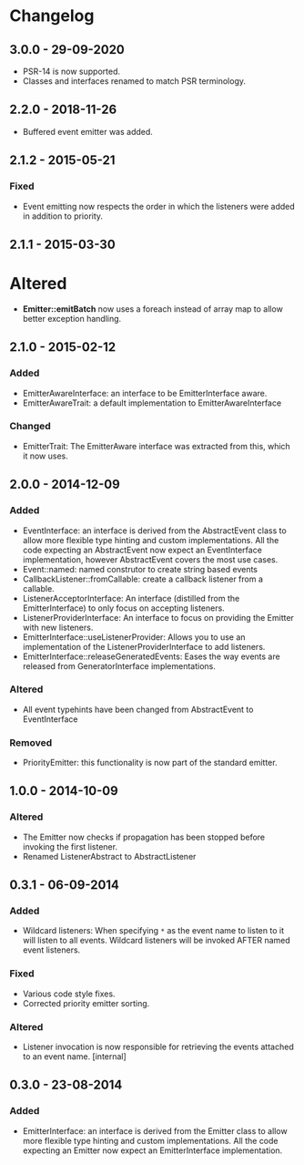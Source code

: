 # Changelog

## 3.0.0 - 29-09-2020

* PSR-14 is now supported.
* Classes and interfaces renamed to match PSR terminology.

## 2.2.0 - 2018-11-26

* Buffered event emitter was added.

## 2.1.2 - 2015-05-21

### Fixed

- Event emitting now respects the order in which the listeners were added in addition to priority.

## 2.1.1 - 2015-03-30

# Altered

- __Emitter::emitBatch__ now uses a foreach instead of array map to allow better exception handling.

## 2.1.0 - 2015-02-12

### Added

- EmitterAwareInterface: an interface to be EmitterInterface aware.
- EmitterAwareTrait: a default implementation to EmitterAwareInterface

### Changed

- EmitterTrait: The EmitterAware interface was extracted from this, which it now uses.

## 2.0.0 - 2014-12-09

### Added

- EventInterface: an interface is derived from the AbstractEvent class to allow more flexible type hinting and custom implementations. All the code expecting an AbstractEvent now expect an EventInterface implementation, however AbstractEvent covers the most use cases.
- Event::named: named construtor to create string based events
- CallbackListener::fromCallable: create a callback listener from a callable.
- ListenerAcceptorInterface: An interface (distilled from the EmitterInterface) to only focus on accepting listeners.
- ListenerProviderInterface: An interface to focus on providing the Emitter with new listeners.
- EmitterInterface::useListenerProvider: Allows you to use an implementation of the ListenerProviderInterface to add listeners.
- EmitterInterface::releaseGeneratedEvents: Eases the way events are released from GeneratorInterface implementations.

### Altered

- All event typehints have been changed from AbstractEvent to EventInterface

### Removed

- PriorityEmitter: this functionality is now part of the standard emitter.

## 1.0.0 - 2014-10-09

### Altered

- The Emitter now checks if propagation has been stopped before invoking the first listener.
- Renamed ListenerAbstract to AbstractListener


## 0.3.1 - 06-09-2014

### Added

- Wildcard listeners: When specifying `*` as the event name to listen to it will listen to all events. Wildcard listeners will be invoked AFTER named event listeners.

### Fixed

- Various code style fixes.
- Corrected priority emitter sorting.

### Altered

- Listener invocation is now responsible for retrieving the events attached to an event name. [internal]


## 0.3.0 - 23-08-2014

### Added

- EmitterInterface: an interface is derived from the Emitter class to allow more flexible type hinting and custom implementations. All the code expecting an Emitter now expect an EmitterInterface implementation.

